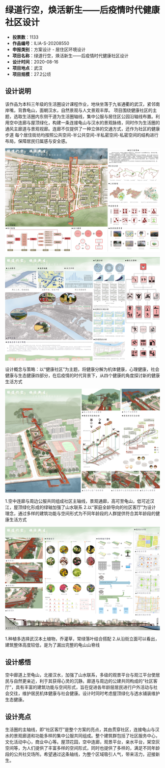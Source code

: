 # 绿道行空，焕活新生——后疫情时代健康社区设计 
- **投票数**：1133
- **作品编号**：ILIA-S-20208550
- **申报类别**：方案设计 - 居住区环境设计
- **项目名称**：绿道行空，焕活新生——后疫情时代健康社区设计
- **设计时间**：2020-08-16
- **项目地点**：武汉
- **项目规模**：27.2公顷
## 设计说明

该作品为本科三年级的生活圈设计课程作业，地块坐落于九省通衢的武汉，紧邻南岸嘴，背靠龟山，面朝汉水，自然景观与人文景观丰厚。
项目围绕健康社区的主题，选取生活圈内东侧干道为生活圈轴线，集中公服与居住区公园沿轴线布置。利用空中连廊与屋顶绿化，构建一条连接龟山与汉水的景观脉络，同时作为生活圈的通风主廊道与景观视廊。连廊不仅提供了一种立体的交通方式，还作为社区的健康步道
每个居住街坊均按照公共空间-半公共空间-半私密空间-私密空间的结构进行布局，保障居民归属感与安全感。

![▲总平面图＋基地背景分析＋设计框架＋设计模型](ded47b5e0e3a77d5dbf30aaddcdbb892.jpg)



![▲现状分析＋设计概念与策略](6f8878ad94c4207c99112267f4ad43ae.jpg)

设计概念与策略：以“健康社区”为主题，将健康分解为机体健康，心理健康，社会健康与生态健康四部分，在后疫情的时代背景下，从四个健康的角度探讨新的健康生活方式

![▲轴线鸟瞰＋场景图＋绿径空间结构分析＋居民活动时空分析](2350422ac512fa76192ee767abd0eb07.jpg)

1.空中连廊与周边公服共同组成社区主轴线，景观通廊，高可至龟山，低可近汉江，屋顶绿化形成的绿轴加强了山水联系
2.以“家庭全龄导向的社区客厅”为设计理念，通过多样的建筑功能与空间形式为不同年龄段的人群提供符合其年龄段的健康生活方式

![▲沿街立面＋透视图＋种植分析＋海绵城市策略＋规划后分析](abca5715dcff8bf2737d647d0af17c9e.jpg)

1.种植多选择武汉本土植物，乔灌草，常绿落叶结合搭配
2.从沿街立面可以看出，建筑整体高度较低，是为了漏出完整的龟山山脊线
## 设计感悟

空中廊道上至龟山，北接汉水，加强了山水联系，多级的观景平台与观江平台使居民与自然更亲近，利于其获得心灵的沉静。廊道与周边的公建共同构成的“社区客厅”，具有丰富的建筑功能与空间形式，旨在促进各年龄层居民进行户外活动与社会交往，维护居民机体健康与社会健康。设计时同时考虑屋顶绿化与透水铺装维护生态健康。
## 设计亮点

生活圈的主轴线，即“社区客厅”是整个方案的亮点，其由贯穿社区，连接龟山与汉水的景观廊道和功能多样的集中公服共同组成。整个建筑群包括了社区服务中心，文化活动中心，商业中心等。屋顶花园，空中连廊，观景平台，亲水平台，架空灰空间等，为人们提供了丰富多样的空间形式，同时也提供了多样的，满足不同年龄段的公共社交场所。希望通过这条轴线，为整个区域吸引人气，带来活力，迎接新生。
